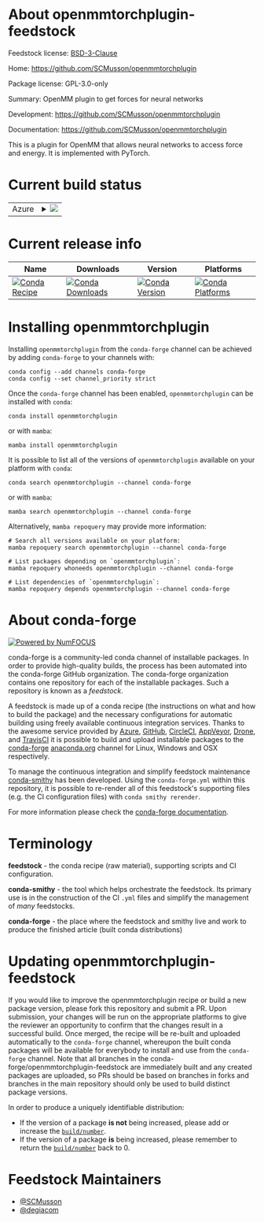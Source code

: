 About openmmtorchplugin-feedstock
=================================

Feedstock license: [BSD-3-Clause](https://github.com/conda-forge/openmmtorchplugin-feedstock/blob/main/LICENSE.txt)

Home: https://github.com/SCMusson/openmmtorchplugin

Package license: GPL-3.0-only

Summary: OpenMM plugin to get forces for neural networks

Development: https://github.com/SCMusson/openmmtorchplugin

Documentation: https://github.com/SCMusson/openmmtorchplugin

This is a plugin for OpenMM that allows neural networks to
access force and energy. It is implemented with PyTorch.


Current build status
====================


<table>
    
  <tr>
    <td>Azure</td>
    <td>
      <details>
        <summary>
          <a href="https://dev.azure.com/conda-forge/feedstock-builds/_build/latest?definitionId=16449&branchName=main">
            <img src="https://dev.azure.com/conda-forge/feedstock-builds/_apis/build/status/openmmtorchplugin-feedstock?branchName=main">
          </a>
        </summary>
        <table>
          <thead><tr><th>Variant</th><th>Status</th></tr></thead>
          <tbody><tr>
              <td>linux_64_c_compiler_version10cuda_compilernvcccuda_compiler_version11.2cxx_compiler_version10python3.10.____cpython</td>
              <td>
                <a href="https://dev.azure.com/conda-forge/feedstock-builds/_build/latest?definitionId=16449&branchName=main">
                  <img src="https://dev.azure.com/conda-forge/feedstock-builds/_apis/build/status/openmmtorchplugin-feedstock?branchName=main&jobName=linux&configuration=linux%20linux_64_c_compiler_version10cuda_compilernvcccuda_compiler_version11.2cxx_compiler_version10python3.10.____cpython" alt="variant">
                </a>
              </td>
            </tr><tr>
              <td>linux_64_c_compiler_version10cuda_compilernvcccuda_compiler_version11.2cxx_compiler_version10python3.11.____cpython</td>
              <td>
                <a href="https://dev.azure.com/conda-forge/feedstock-builds/_build/latest?definitionId=16449&branchName=main">
                  <img src="https://dev.azure.com/conda-forge/feedstock-builds/_apis/build/status/openmmtorchplugin-feedstock?branchName=main&jobName=linux&configuration=linux%20linux_64_c_compiler_version10cuda_compilernvcccuda_compiler_version11.2cxx_compiler_version10python3.11.____cpython" alt="variant">
                </a>
              </td>
            </tr><tr>
              <td>linux_64_c_compiler_version10cuda_compilernvcccuda_compiler_version11.2cxx_compiler_version10python3.8.____cpython</td>
              <td>
                <a href="https://dev.azure.com/conda-forge/feedstock-builds/_build/latest?definitionId=16449&branchName=main">
                  <img src="https://dev.azure.com/conda-forge/feedstock-builds/_apis/build/status/openmmtorchplugin-feedstock?branchName=main&jobName=linux&configuration=linux%20linux_64_c_compiler_version10cuda_compilernvcccuda_compiler_version11.2cxx_compiler_version10python3.8.____cpython" alt="variant">
                </a>
              </td>
            </tr><tr>
              <td>linux_64_c_compiler_version10cuda_compilernvcccuda_compiler_version11.2cxx_compiler_version10python3.9.____cpython</td>
              <td>
                <a href="https://dev.azure.com/conda-forge/feedstock-builds/_build/latest?definitionId=16449&branchName=main">
                  <img src="https://dev.azure.com/conda-forge/feedstock-builds/_apis/build/status/openmmtorchplugin-feedstock?branchName=main&jobName=linux&configuration=linux%20linux_64_c_compiler_version10cuda_compilernvcccuda_compiler_version11.2cxx_compiler_version10python3.9.____cpython" alt="variant">
                </a>
              </td>
            </tr><tr>
              <td>linux_64_c_compiler_version12cuda_compilercuda-nvcccuda_compiler_version12.0cxx_compiler_version12python3.10.____cpython</td>
              <td>
                <a href="https://dev.azure.com/conda-forge/feedstock-builds/_build/latest?definitionId=16449&branchName=main">
                  <img src="https://dev.azure.com/conda-forge/feedstock-builds/_apis/build/status/openmmtorchplugin-feedstock?branchName=main&jobName=linux&configuration=linux%20linux_64_c_compiler_version12cuda_compilercuda-nvcccuda_compiler_version12.0cxx_compiler_version12python3.10.____cpython" alt="variant">
                </a>
              </td>
            </tr><tr>
              <td>linux_64_c_compiler_version12cuda_compilercuda-nvcccuda_compiler_version12.0cxx_compiler_version12python3.11.____cpython</td>
              <td>
                <a href="https://dev.azure.com/conda-forge/feedstock-builds/_build/latest?definitionId=16449&branchName=main">
                  <img src="https://dev.azure.com/conda-forge/feedstock-builds/_apis/build/status/openmmtorchplugin-feedstock?branchName=main&jobName=linux&configuration=linux%20linux_64_c_compiler_version12cuda_compilercuda-nvcccuda_compiler_version12.0cxx_compiler_version12python3.11.____cpython" alt="variant">
                </a>
              </td>
            </tr><tr>
              <td>linux_64_c_compiler_version12cuda_compilercuda-nvcccuda_compiler_version12.0cxx_compiler_version12python3.8.____cpython</td>
              <td>
                <a href="https://dev.azure.com/conda-forge/feedstock-builds/_build/latest?definitionId=16449&branchName=main">
                  <img src="https://dev.azure.com/conda-forge/feedstock-builds/_apis/build/status/openmmtorchplugin-feedstock?branchName=main&jobName=linux&configuration=linux%20linux_64_c_compiler_version12cuda_compilercuda-nvcccuda_compiler_version12.0cxx_compiler_version12python3.8.____cpython" alt="variant">
                </a>
              </td>
            </tr><tr>
              <td>linux_64_c_compiler_version12cuda_compilercuda-nvcccuda_compiler_version12.0cxx_compiler_version12python3.9.____cpython</td>
              <td>
                <a href="https://dev.azure.com/conda-forge/feedstock-builds/_build/latest?definitionId=16449&branchName=main">
                  <img src="https://dev.azure.com/conda-forge/feedstock-builds/_apis/build/status/openmmtorchplugin-feedstock?branchName=main&jobName=linux&configuration=linux%20linux_64_c_compiler_version12cuda_compilercuda-nvcccuda_compiler_version12.0cxx_compiler_version12python3.9.____cpython" alt="variant">
                </a>
              </td>
            </tr>
          </tbody>
        </table>
      </details>
    </td>
  </tr>
</table>

Current release info
====================

| Name | Downloads | Version | Platforms |
| --- | --- | --- | --- |
| [![Conda Recipe](https://img.shields.io/badge/recipe-openmmtorchplugin-green.svg)](https://anaconda.org/conda-forge/openmmtorchplugin) | [![Conda Downloads](https://img.shields.io/conda/dn/conda-forge/openmmtorchplugin.svg)](https://anaconda.org/conda-forge/openmmtorchplugin) | [![Conda Version](https://img.shields.io/conda/vn/conda-forge/openmmtorchplugin.svg)](https://anaconda.org/conda-forge/openmmtorchplugin) | [![Conda Platforms](https://img.shields.io/conda/pn/conda-forge/openmmtorchplugin.svg)](https://anaconda.org/conda-forge/openmmtorchplugin) |

Installing openmmtorchplugin
============================

Installing `openmmtorchplugin` from the `conda-forge` channel can be achieved by adding `conda-forge` to your channels with:

```
conda config --add channels conda-forge
conda config --set channel_priority strict
```

Once the `conda-forge` channel has been enabled, `openmmtorchplugin` can be installed with `conda`:

```
conda install openmmtorchplugin
```

or with `mamba`:

```
mamba install openmmtorchplugin
```

It is possible to list all of the versions of `openmmtorchplugin` available on your platform with `conda`:

```
conda search openmmtorchplugin --channel conda-forge
```

or with `mamba`:

```
mamba search openmmtorchplugin --channel conda-forge
```

Alternatively, `mamba repoquery` may provide more information:

```
# Search all versions available on your platform:
mamba repoquery search openmmtorchplugin --channel conda-forge

# List packages depending on `openmmtorchplugin`:
mamba repoquery whoneeds openmmtorchplugin --channel conda-forge

# List dependencies of `openmmtorchplugin`:
mamba repoquery depends openmmtorchplugin --channel conda-forge
```


About conda-forge
=================

[![Powered by
NumFOCUS](https://img.shields.io/badge/powered%20by-NumFOCUS-orange.svg?style=flat&colorA=E1523D&colorB=007D8A)](https://numfocus.org)

conda-forge is a community-led conda channel of installable packages.
In order to provide high-quality builds, the process has been automated into the
conda-forge GitHub organization. The conda-forge organization contains one repository
for each of the installable packages. Such a repository is known as a *feedstock*.

A feedstock is made up of a conda recipe (the instructions on what and how to build
the package) and the necessary configurations for automatic building using freely
available continuous integration services. Thanks to the awesome service provided by
[Azure](https://azure.microsoft.com/en-us/services/devops/), [GitHub](https://github.com/),
[CircleCI](https://circleci.com/), [AppVeyor](https://www.appveyor.com/),
[Drone](https://cloud.drone.io/welcome), and [TravisCI](https://travis-ci.com/)
it is possible to build and upload installable packages to the
[conda-forge](https://anaconda.org/conda-forge) [anaconda.org](https://anaconda.org/)
channel for Linux, Windows and OSX respectively.

To manage the continuous integration and simplify feedstock maintenance
[conda-smithy](https://github.com/conda-forge/conda-smithy) has been developed.
Using the ``conda-forge.yml`` within this repository, it is possible to re-render all of
this feedstock's supporting files (e.g. the CI configuration files) with ``conda smithy rerender``.

For more information please check the [conda-forge documentation](https://conda-forge.org/docs/).

Terminology
===========

**feedstock** - the conda recipe (raw material), supporting scripts and CI configuration.

**conda-smithy** - the tool which helps orchestrate the feedstock.
                   Its primary use is in the construction of the CI ``.yml`` files
                   and simplify the management of *many* feedstocks.

**conda-forge** - the place where the feedstock and smithy live and work to
                  produce the finished article (built conda distributions)


Updating openmmtorchplugin-feedstock
====================================

If you would like to improve the openmmtorchplugin recipe or build a new
package version, please fork this repository and submit a PR. Upon submission,
your changes will be run on the appropriate platforms to give the reviewer an
opportunity to confirm that the changes result in a successful build. Once
merged, the recipe will be re-built and uploaded automatically to the
`conda-forge` channel, whereupon the built conda packages will be available for
everybody to install and use from the `conda-forge` channel.
Note that all branches in the conda-forge/openmmtorchplugin-feedstock are
immediately built and any created packages are uploaded, so PRs should be based
on branches in forks and branches in the main repository should only be used to
build distinct package versions.

In order to produce a uniquely identifiable distribution:
 * If the version of a package **is not** being increased, please add or increase
   the [``build/number``](https://docs.conda.io/projects/conda-build/en/latest/resources/define-metadata.html#build-number-and-string).
 * If the version of a package **is** being increased, please remember to return
   the [``build/number``](https://docs.conda.io/projects/conda-build/en/latest/resources/define-metadata.html#build-number-and-string)
   back to 0.

Feedstock Maintainers
=====================

* [@SCMusson](https://github.com/SCMusson/)
* [@degiacom](https://github.com/degiacom/)

